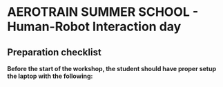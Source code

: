 # AEROTRAIN SUMMER SCHOOL - Human-Robot Interaction day

## Preparation checklist
**Before the start of the workshop, the student should have proper setup the laptop with the following:**
